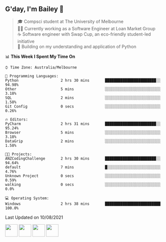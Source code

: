 ## G'day, I'm Bailey 👋

> 🎓 Compsci student at The University of Melbourne <br>
> 👨‍💻 Currently working as a Software Engineer at Loan Market Group <br>
> ☕️ Software engineer with Swap Cup, an eco-friendly student-led initiative <br>
> 🌱 Building on my understanding and application of Python

<!--START_SECTION:waka-->
📊 **This Week I Spent My Time On** 

```text
⌚︎ Time Zone: Australia/Melbourne

💬 Programming Languages: 
Python                   2 hrs 30 mins       ███████████████████████░░   94.98% 
Other                    5 mins              ░░░░░░░░░░░░░░░░░░░░░░░░░   3.18% 
SQL                      2 mins              ░░░░░░░░░░░░░░░░░░░░░░░░░   1.58% 
Git Config               0 secs              ░░░░░░░░░░░░░░░░░░░░░░░░░   0.26%

🔥 Editors: 
PyCharm                  2 hrs 31 mins       ███████████████████████░░   95.24% 
Browser                  5 mins              ░░░░░░░░░░░░░░░░░░░░░░░░░   3.18% 
DataGrip                 2 mins              ░░░░░░░░░░░░░░░░░░░░░░░░░   1.58%

🐱‍💻 Projects: 
ANZCodingChallenge       2 hrs 30 mins       ███████████████████████░░   94.64% 
default                  7 mins              █░░░░░░░░░░░░░░░░░░░░░░░░   4.76% 
Unknown Project          0 secs              ░░░░░░░░░░░░░░░░░░░░░░░░░   0.59% 
walking                  0 secs              ░░░░░░░░░░░░░░░░░░░░░░░░░   0.0%

💻 Operating System: 
Windows                  2 hrs 38 mins       █████████████████████████   100.0%

```


 Last Updated on 10/08/2021
<!--END_SECTION:waka-->

[<img height="40px" src="https://img.icons8.com/ios-filled/2x/linkedin.png">](https://linkedin.com/in/baileybutler1)
[<img height="40px" src="https://img.icons8.com/ios-filled/2x/github.png">](https://github.com/baely)
[<img height="40px" src="https://img.icons8.com/ios-filled/2x/salesforce.png">](https://trailblazer.me/id/baileybutler)
[<img height="40px" src="https://img.icons8.com/ios-filled/2x/instagram.png">](https://instagram.com/bae1y)
